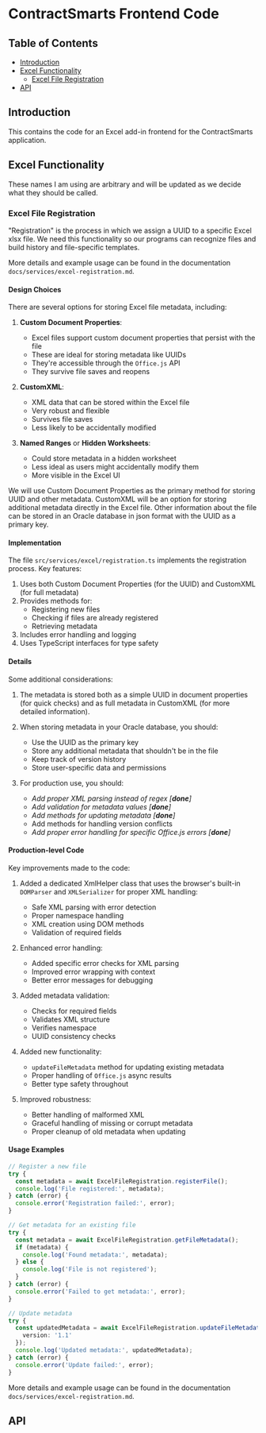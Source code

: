 # ContractSmarts Frontend Code
## Table of Contents
- [Introduction](#introduction)
- [Excel Functionality](#excel-functionality)
    - [Excel File Registration](#excel-file-registration)
- [API](#api)

## Introduction
This contains the code for an Excel add-in frontend for the ContractSmarts application.

## Excel Functionality
These names I am using are arbitrary and will be updated as we decide what they should be called.

### Excel File Registration

"Registration" is the process in which we assign a UUID to a specific Excel xlsx file. We need this functionality so our programs can recognize files and build history and file-specific templates.

More details and example usage can be found in the documentation `docs/services/excel-registration.md`.

#### Design Choices
There are several options for storing Excel file metadata, including:

1. **Custom Document Properties**:

    - Excel files support custom document properties that persist with the file
    - These are ideal for storing metadata like UUIDs
    - They're accessible through the `Office.js` API
    - They survive file saves and reopens

2. **CustomXML**:

    - XML data that can be stored within the Excel file
    - Very robust and flexible
    - Survives file saves
    - Less likely to be accidentally modified

3. **Named Ranges** or **Hidden Worksheets**:

    - Could store metadata in a hidden worksheet
    - Less ideal as users might accidentally modify them
    - More visible in the Excel UI

We will use Custom Document Properties as the primary method for storing UUID and other metadata. CustomXML will be an option for storing additional metadata directly in the Excel file. Other information about the file can be stored in an Oracle database in json format with the UUID as a primary key.

#### Implementation
The file `src/services/excel/registration.ts` implements the registration process. Key features:

1. Uses both Custom Document Properties (for the UUID) and CustomXML (for full metadata)
2. Provides methods for:
    - Registering new files
    - Checking if files are already registered
    - Retrieving metadata
3. Includes error handling and logging
4. Uses TypeScript interfaces for type safety

#### Details

Some additional considerations:

1. The metadata is stored both as a simple UUID in document properties (for quick checks) and as full metadata in CustomXML (for more detailed information).
2. When storing metadata in your Oracle database, you should:

    - Use the UUID as the primary key
    - Store any additional metadata that shouldn't be in the file
    - Keep track of version history
    - Store user-specific data and permissions

3. For production use, you should:

    - _Add proper XML parsing instead of regex [**done**]_
    - _Add validation for metadata values [**done**]_
    - _Add methods for updating metadata [**done**]_
    - Add methods for handling version conflicts
    - _Add proper error handling for specific Office.js errors [**done**]_

#### Production-level Code

Key improvements made to the code:

1. Added a dedicated XmlHelper class that uses the browser's built-in `DOMParser` and `XMLSerializer` for proper XML handling:

    - Safe XML parsing with error detection
    - Proper namespace handling
    - XML creation using DOM methods
    - Validation of required fields

2. Enhanced error handling:
    - Added specific error checks for XML parsing
    - Improved error wrapping with context
    - Better error messages for debugging

3. Added metadata validation:
    - Checks for required fields
    - Validates XML structure
    - Verifies namespace
    - UUID consistency checks

4. Added new functionality:
    - `updateFileMetadata` method for updating existing metadata
    - Proper handling of `Office.js` async results
    - Better type safety throughout

5. Improved robustness:
    - Better handling of malformed XML
    - Graceful handling of missing or corrupt metadata
    - Proper cleanup of old metadata when updating

#### Usage Examples

```typescript
// Register a new file
try {
  const metadata = await ExcelFileRegistration.registerFile();
  console.log('File registered:', metadata);
} catch (error) {
  console.error('Registration failed:', error);
}

// Get metadata for an existing file
try {
  const metadata = await ExcelFileRegistration.getFileMetadata();
  if (metadata) {
    console.log('Found metadata:', metadata);
  } else {
    console.log('File is not registered');
  }
} catch (error) {
  console.error('Failed to get metadata:', error);
}

// Update metadata
try {
  const updatedMetadata = await ExcelFileRegistration.updateFileMetadata({
    version: '1.1'
  });
  console.log('Updated metadata:', updatedMetadata);
} catch (error) {
  console.error('Update failed:', error);
}
```

More details and example usage can be found in the documentation `docs/services/excel-registration.md`.

## API